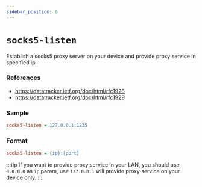 ```yaml
---
sidebar_position: 6
---
```


# `socks5-listen`

Establish a socks5 proxy server on your device and provide proxy service in specified ip

### References

- https://datatracker.ietf.org/doc/html/rfc1928
- https://datatracker.ietf.org/doc/html/rfc1929

### Sample

```ini
socks5-listen = 127.0.0.1:1235
```

### Format

```ini
socks5-listen = {ip}:{port}
```

:::tip
If you want to provide proxy service in your LAN, you should use `0.0.0.0` as `ip` param, use `127.0.0.1` will provide proxy service on your device only.
:::